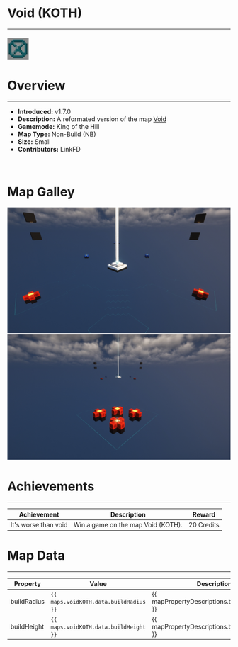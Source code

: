 <!-- replace _map_ with the actual map name -->
<!-- change gamemode type for the Map data description  -->
# Void (KOTH)

***

#### ![voidKOTHicon](../assets/maps/voidKOTH/voidKOTH-icon.jpg)

# Overview
***
- **Introduced:** v1.7.0
- **Description:** A reformated version of the map [Void](Void)
- **Gamemode:** King of the Hill
- **Map Type:** Non-Build (NB)
- **Size:** Small
- **Contributors:** LinkFD

<br />  

# Map Galley
![Void KOTH - Overview](../assets/maps/voidKOTH/voidKOTH-overview.jpg '')
![Void KOTH - Spawn](../assets/maps/voidKOTH/voidKOTH-spawn.jpg '')

# Achievements
***

| Achievement | Description | Reward |
| ----- | ----- | ------ |
| It's worse than void | Win a game on the map Void (KOTH). | 20 Credits |



# Map Data
***

| Property | Value | Description |
| ----------- | ----------- | ------ |
| buildRadius |`{{ maps.voidKOTH.data.buildRadius }}`| {{ mapPropertyDescriptions.buildRadius.koth }} |
| buildHeight |`{{ maps.voidKOTH.data.buildHeight }}`| {{ mapPropertyDescriptions.buildHeight.koth }} |